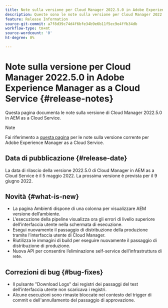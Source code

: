 ```yaml
---
title: Note sulla versione per Cloud Manager 2022.5.0 in Adobe Experience Manager as a Cloud Service
description: Queste sono le note sulla versione per Cloud Manager 2022.5.0 in AEM as a Cloud Service.
feature: Release Information
source-git-commit: a7f8d39c74d4f6bfe34b9e6b11f5ec9e4ffb34db
workflow-type: tm+mt
source-wordcount: '0'
ht-degree: 0%

---
```



# Note sulla versione per Cloud Manager 2022.5.0 in Adobe Experience Manager as a Cloud Service {#release-notes}

Questa pagina documenta le note sulla versione di Cloud Manager 2022.5.0 in AEM as a Cloud Service.

>[!NOTE]
>
>Fai riferimento a [questa pagina](/help/release-notes/release-notes-cloud/release-notes-current.md) per le note sulla versione corrente per Adobe Experience Manager as a Cloud Service.

## Data di pubblicazione {#release-date}

La data di rilascio della versione 2022.5.0 di Cloud Manager in AEM as a Cloud Service è il 5 maggio 2022. La prossima versione è prevista per il 9 giugno 2022.

## Novità {#what-is-new}

* La pagina Ambienti dispone di una colonna per visualizzare AEM versione dell’ambiente.
* L’esecuzione della pipeline visualizza ora gli errori di livello superiore dell’interfaccia utente nella schermata di esecuzione.
* Esegui nuovamente il passaggio di distribuzione della produzione tramite l’interfaccia utente di Cloud Manager.
* Riutilizza le immagini di build per eseguire nuovamente il passaggio di distribuzione di produzione.
* Nuova API per consentire l’eliminazione self-service dell’infrastruttura di rete.

## Correzioni di bug {#bug-fixes}

* Il pulsante &quot;Download Logs&quot; dai registri dei passaggi del test dell’interfaccia utente non scaricava i registri.
* Alcune esecuzioni sono rimaste bloccate nel contesto del trigger di commit e dell&#39;annullamento del passaggio di approvazione.
